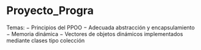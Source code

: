 # Proyecto_Progra
Temas:
− Principios del PPOO
− Adecuada abstracción y encapsulamiento
− Memoria dinámica
− Vectores de objetos dinámicos implementados mediante clases tipo colección
